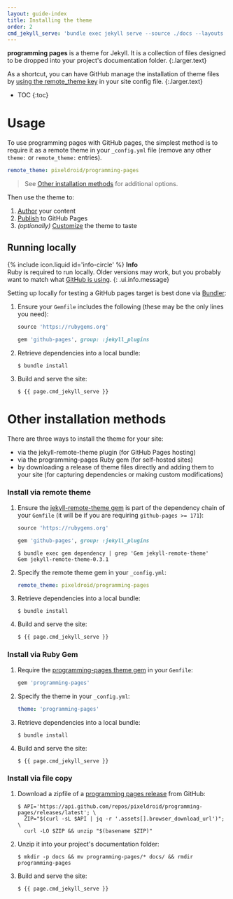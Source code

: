 ```yaml
---
layout: guide-index
title: Installing the theme
order: 2
cmd_jekyll_serve: 'bundle exec jekyll serve --source ./docs --layouts ./docs/_layouts'
---
```


**programming pages** is a theme for Jekyll. It is a collection of files designed to be dropped into your project's documentation folder.
{:.larger.text}

As a shortcut, you can have GitHub manage the installation of theme files by [using the remote_theme key][remote-theme] in your site config file.
{:.larger.text}

- TOC
{:toc}


# Usage

To use programming pages with GitHub pages, the simplest method is to require it as a remote theme in your `_config.yml` file (remove any other `theme:` or `remote_theme:` entries).

```yaml
remote_theme: pixeldroid/programming-pages
```
> See [Other installation methods](#other-installation-methods) for additional options.

Then use the theme to:

1. [Author][author] your content
1. [Publish][publish] to GitHub Pages
1. _(optionally)_ [Customize][customize] the theme to taste


## Running locally

<span>{% include icon.liquid id='info-circle' %} <b>Info</b></span><br>Ruby is required to run locally. Older versions may work, but you probably want to match what [GitHub is using][pages-versions].
{: .ui.info.message}

Setting up locally for testing a GitHub pages target is best done via [Bundler][bundler]:

1. Ensure your `Gemfile` includes the following (these may be the only lines you need):

   ```ruby
   source 'https://rubygems.org'

   gem 'github-pages', group: :jekyll_plugins
   ```

1. Retrieve dependencies into a local bundle:

   ```console
   $ bundle install
   ```

1. Build and serve the site:

   ```console
   $ {{ page.cmd_jekyll_serve }}
   ```


# Other installation methods

There are three ways to install the theme for your site:

- via the jekyll-remote-theme plugin (for GitHub Pages hosting)
- via the programming-pages Ruby gem (for self-hosted sites)
- by downloading a release of theme files directly and adding them to your site (for capturing dependencies or making custom modifications)

### Install via remote theme

1. Ensure the [jekyll-remote-theme gem][remote-theme-gem] is part of the dependency chain of your `Gemfile` (it will be if you are requiring `github-pages >= 171`):

   ```ruby
   source 'https://rubygems.org'

   gem 'github-pages', group: :jekyll_plugins
   ```

   ```console
   $ bundle exec gem dependency | grep 'Gem jekyll-remote-theme'
   Gem jekyll-remote-theme-0.3.1
   ```

1. Specify the remote theme gem in your `_config.yml`:

   ```yaml
   remote_theme: pixeldroid/programming-pages
   ```

1. Retrieve dependencies into a local bundle:

   ```console
   $ bundle install
   ```

1. Build and serve the site:

   ```console
   $ {{ page.cmd_jekyll_serve }}
   ```

### Install via Ruby Gem

1. Require the [programming-pages theme gem][programming-pages-gem] in your `Gemfile`:

   ```ruby
   gem 'programming-pages'
   ```

1. Specify the theme in your `_config.yml`:

   ```yaml
   theme: 'programming-pages'
   ```

1. Retrieve dependencies into a local bundle:

   ```console
   $ bundle install
   ```

1. Build and serve the site:

   ```console
   $ {{ page.cmd_jekyll_serve }}
   ```

### Install via file copy

1. Download a zipfile of a [programming pages release][releases] from GitHub:

   ```console
   $ API='https://api.github.com/repos/pixeldroid/programming-pages/releases/latest'; \
     ZIP="$(curl -sL $API | jq -r '.assets[].browser_download_url')"; \
     curl -LO $ZIP && unzip "$(basename $ZIP)"
   ```

1. Unzip it into your project's documentation folder:

   ```console
   $ mkdir -p docs && mv programming-pages/* docs/ && rmdir programming-pages
   ```

1. Build and serve the site:

   ```console
   $ {{ page.cmd_jekyll_serve }}
   ```



[author]: {{site.baseurl}}/guides/Authoring-Documentation/#/guides/ "Authoring documentation"
[bundler]: http://bundler.io/ "Manage your Ruby application's gem dependencies"
[customize]: {{site.baseurl}}/guides/Customizing/#/guides/ "Customizing the theme"
[pages-versions]: https://pages.github.com/versions/ "version dependencies for GitHub pages"
[programming-pages-gem]: https://rubygems.org/gems/programming-pages "programming pages gem on rubygems.org"
[publish]: {{site.baseurl}}/guides/Publishing-to-GitHub-Pages/#/guides/ "Publishing to GitHub Pages"
[rake-tasks]: {{site.baseurl}}/examples/Rake-tasks/#/examples/ "Rake tasks"
[releases]: https://github.com/pixeldroid/programming-pages/releases "Packaged releases of the Programming Pages template"
[remote-theme]: http://talk.jekyllrb.com/t/remote-themes-on-github-pages/1214 "announcing remote themes on github pages"
[remote-theme-gem]: https://rubygems.org/gems/jekyll-remote-theme "Jekyll plugin for building Jekyll sites with any GitHub-hosted theme"
